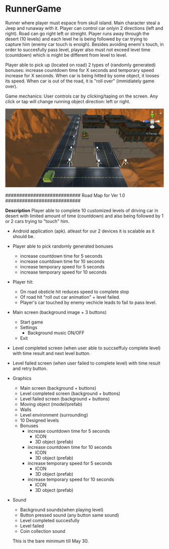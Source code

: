 # RunnerGame
Runner where player must espace from skull island. Main character steal a Jeep and runaway with it. Player can control car onlyin  2 directions (left and right). Road can go right left or streight. Player runs away through the desert (10 levels) and each level he is being followed by car trying to capture him (enemy car touch is enoigh). Besides avoiding enemi's touch, in order to succesfully pass level, player also must not exceed level time (countdown) which is might be different from level to level.

Player able to pick up (located on road) 2 types of (randomly generated) bonuses: increase countdown time for X seconds and temporary speed increase for X seconds.
When car is being hitted by some object, it looses its speed. When car is out of the road, it is "roll over" (immidiately game over).

Game mechanics:
User controls car by clicking/taping on the screen. Any click or tap will change running object direction: left or right.


![GitHub Logo](/media/mafia_image.PNG)

###########################   Road Map for Ver 1.0    ###########################

**Description** Player able to complete 10 customized levels of driving car in desert with limited amount of time (countdown) and also being followed by 1 or 2 cars trying to "touch" him.
- Android application (apk). atleast for our 2 devices it is scalable as it should be.
- Player able to pick randomly generated bonuses
  - increase countdown time for 5 seconds
  - increase countdown time for 10 seconds
  - increase temporary speed for 5 seconds
  - increase temporary speed for 10 seconds
- Player hit:
  - On road obsticle hit reduces speed to complete stop
  - Of road hit "roll out car animation" + level failed.
  - Player's car touched by enemy vechicle leads to fail to pass level.
- Main screen (background image + 3 buttons)
  - Start game
  - Settings
    - Background music ON/OFF
  - Exit
- Level completed screen (when user able to succseffuly complete level) with time result and next level button.
- Level failed screen (when user failed to complete level) with time result and retry button.
- Graphics
  - Main screen (background + buttons)
  - Level completed screen (background + buttons)
  - Level failed screen (background + buttons)
  - Moving object (model/prefab) 
  - Walls 
  - Level environment (surrounding)
  - 10 Designed levels
  - Bonuses
    - increase countdown time for 5 seconds 
      - ICON
      - 3D object (prefab)
    - increase countdown time for 10 seconds
      - ICON
      - 3D object (prefab)
    - increase temporary speed for 5 seconds
      - ICON
      - 3D object (prefab)
    - increase temporary speed for 10 seconds
      - ICON
      - 3D object (prefab)
- Sound
  - Background sounds(when playing level)
  - Button pressed sound (any button same sound)
  - Level completed succesfully
  - Level failed
  - Coin collection sound
  
  This is the bare minimum till May 30.
